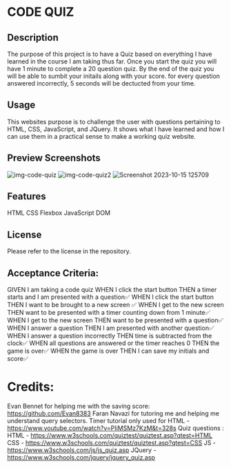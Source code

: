 # CODE QUIZ

## Description

The purpose of this project is to have a Quiz based on everything I have learned in the course I am taking thus far. Once you start the quiz you will have 1 minute to complete a 20 question quiz. By the end of the quiz you will be able to sumbit your initails along with your score. for every question answered incorrectly, 5 seconds will be dectucted from your time.

## Usage

This websites purpose is to challenge the user with questions pertaining to HTML, CSS, JavaScript, and JQuery. It shows what I have learned and how I can use them in a practical sense to make a working quiz website.

## Preview Screenshots
![img-code-quiz](https://github.com/CharlesWGillespie/pop-quiz-project/assets/143773137/b18c73e1-eefe-4a2a-bc34-c9d3fc98b3c0)
![img-code-quiz2](https://github.com/CharlesWGillespie/pop-quiz-project/assets/143773137/0f7076c5-a318-4971-907e-68d094de7333)
![Screenshot 2023-10-15 125709](https://github.com/CharlesWGillespie/pop-quiz-project/assets/143773137/16605ef8-4300-4786-b3b3-76ca91c57119)

## Features

HTML
CSS
Flexbox
JavaScript
DOM

## License

Please refer to the license in the repository.



## Acceptance Criteria:
GIVEN I am taking a code quiz
WHEN I click the start button
THEN a timer starts and I am presented with a question✅
WHEN I click the start button 
THEN I want to be brought to a new screen ✅
WHEN I get to the new screen 
THEN want to be presented with a timer counting down from 1 minute✅
WHEN I get to the new screen 
THEN want to be presented with a question✅
WHEN I answer a question
THEN I am presented with another question✅
WHEN I answer a question incorrectly
THEN time is subtracted from the clock✅
WHEN all questions are answered or the timer reaches 0
THEN the game is over✅
WHEN the game is over
THEN I can save my initials and score✅

# Credits:
Evan Bennet for helping me with the saving score: https://github.com/Evan8383
Faran Navazi for tutoring me and helping me understand query selectors.
Timer tutorial only used for HTML - https://www.youtube.com/watch?v=PIiMSMz7KzM&t=328s
Quiz questions :
HTML - https://www.w3schools.com/quiztest/quiztest.asp?qtest=HTML
CSS - https://www.w3schools.com/quiztest/quiztest.asp?qtest=CSS
JS - https://www.w3schools.com/js/js_quiz.asp
JQuery - https://www.w3schools.com/jquery/jquery_quiz.asp
